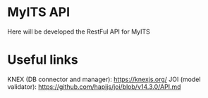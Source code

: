 # MyITS API

Here will be developed the RestFul API for MyITS


# Useful links 

KNEX (DB connector and manager): https://knexjs.org/
JOI (model validator): https://github.com/hapijs/joi/blob/v14.3.0/API.md

